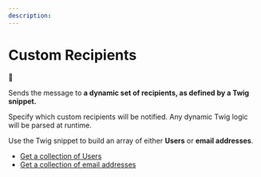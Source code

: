 ```yaml
---
description:
---
```


# Custom Recipients

🚩

Sends the message to **a dynamic set of recipients, as defined by a Twig snippet.**

Specify which custom recipients will be notified. Any dynamic Twig logic will be parsed at runtime.








Use the Twig snippet to build an array of either **Users** or **email addresses**.

- [Get a collection of Users](/recipients/custom-users)
- [Get a collection of email addresses](/recipients/custom-emails)

<img class="dropshadow" src="/images/OLD/recipients/custom-recipients.png" alt="" style="max-width:420px; margin-top:8px">
